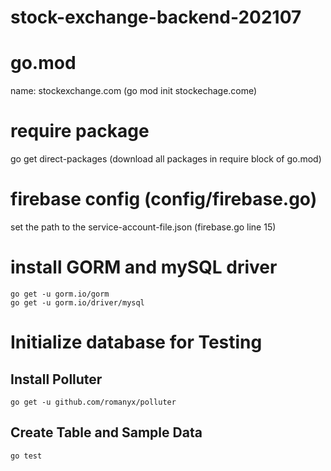 # stock-exchange-backend-202107

# go.mod
name: stockexchange.com (go mod init stockechage.come)

# require package
go get direct-packages (download all packages in require block of go.mod)

# firebase config (config/firebase.go)
set the path to the service-account-file.json (firebase.go line 15)

# install GORM and mySQL driver
```
go get -u gorm.io/gorm
go get -u gorm.io/driver/mysql
```

# Initialize database for Testing
## Install Polluter
```
go get -u github.com/romanyx/polluter
```
## Create Table and Sample Data
```
go test
```